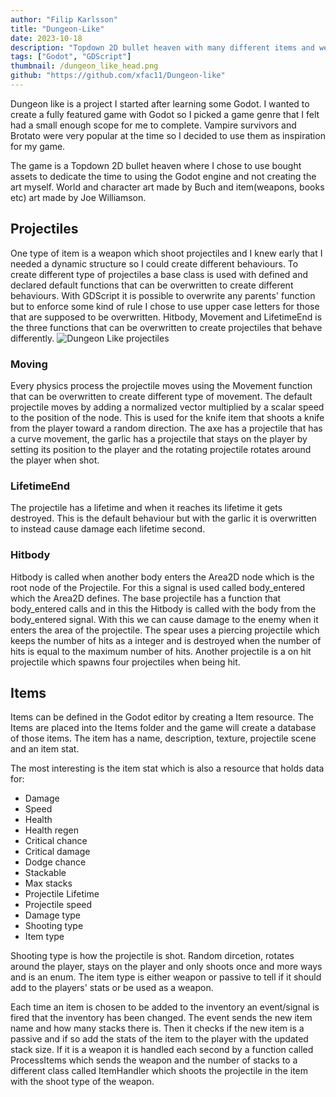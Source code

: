 ```yaml
---
author: "Filip Karlsson"
title: "Dungeon-Like"
date: 2023-10-18
description: "Topdown 2D bullet heaven with many different items and weapons. Item system with various attacks and stats created with Godots' Resource, UI created with Godots' theme system, finite state machine for enemy movement, save and load system using JSON and Resource"
tags: ["Godot", "GDScript"]
thumbnail: /dungeon_like_head.png
github: "https://github.com/xfac11/Dungeon-like"
---
```



Dungeon like is a project I started after learning some Godot. I wanted to create a fully featured game with Godot so I picked a game genre that I felt had a small enough scope for me to complete. Vampire survivors and Brotato were very popular at the time so I decided to use them as inspiration for my game. 

The game is a Topdown 2D bullet heaven where I chose to use bought assets to dedicate the time to using the Godot engine and not creating the art myself. World and character art made by Buch and item(weapons, books etc) art made by Joe Williamson.

## Projectiles

One type of item is a weapon which shoot projectiles and I knew early that I needed a dynamic structure so I could create different behaviours. To create different type of projectiles a base class is used with defined and declared default functions that can be overwritten to create different behaviours. With GDScript it is possible to overwrite any parents' function but to enforce some kind of rule I chose to use upper case letters for those that are supposed to be overwritten. Hitbody, Movement and LifetimeEnd is the three functions that can be overwritten to create projectiles that behave differently.
![Dungeon Like projectiles](/DungeonLikeProjectileShowcase.gif)
### Moving
Every physics process the projectile moves using the Movement function that can be overwritten to create different type of movement. The default projectile moves by adding a normalized vector multiplied by a scalar speed to the position of the node. This is used for the knife item that shoots a knife from the player toward a random direction. The axe has a projectile that has a curve movement, the garlic has a projectile that stays on the player by setting its position to the player and the rotating projectile rotates around the player when shot.

### LifetimeEnd
The projectile has a lifetime and when it reaches its lifetime it gets destroyed. This is the default behaviour but with the garlic it is overwritten to instead cause damage each lifetime second.

### Hitbody
Hitbody is called when another body enters the Area2D node which is the root node of the Projectile. For this a signal is used called body_entered which the Area2D defines. The base projectile has a function that body_entered calls and in this the Hitbody is called with the body from the body_entered signal. With this we can cause damage to the enemy when it enters the area of the projectile. The spear uses a piercing projectile which keeps the number of hits as a integer and is destroyed when the number of hits is equal to the maximum number of hits. Another projectile is a on hit projectile which spawns four projectiles when being hit.

## Items
Items can be defined in the Godot editor by creating a Item resource. The Items are placed into the Items folder and the game will create a database of those items. The item has a name, description, texture, projectile scene and an item stat. 

The most interesting is the item stat which is also a resource that holds data for:
- Damage
- Speed
- Health
- Health regen
- Critical chance
- Critical damage
- Dodge chance
- Stackable
- Max stacks
- Projectile Lifetime
- Projectile speed
- Damage type
- Shooting type
- Item type

Shooting type is how the projectile is shot. Random dircetion, rotates around the player, stays on the player and only shoots once and more ways and is an enum. The item type is either weapon or passive to tell if it should add to the players' stats or be used as a weapon.

Each time an item is chosen to be added to the inventory an event/signal is fired that the inventory has been changed. The event sends the new item name and how many stacks there is. Then it checks if the new item is a passive and if so add the stats of the item to the player with the updated stack size. 
If it is a weapon it is handled each second by a function called ProcessItems which sends the weapon and the number of stacks to a different class called ItemHandler which shoots the projectile in the item with the shoot type of the weapon.